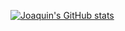 
[![Joaquin's GitHub stats](https://github-readme-stats.vercel.app/api?username=JoaquinArmesto)](https://github.com/joaquinarmesto/github-readme-stats)
